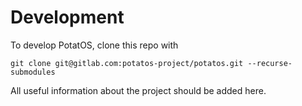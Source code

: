 # Development
To develop PotatOS, clone this repo with

```
git clone git@gitlab.com:potatos-project/potatos.git --recurse-submodules
```

All useful information about the project should be added here.